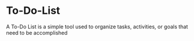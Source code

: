 # To-Do-List
A To-Do List is a simple tool used to organize tasks, activities, or goals that need to be accomplished 
